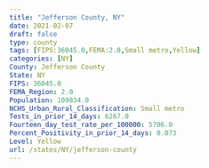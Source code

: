 ```yaml
---
title: "Jefferson County, NY"
date: 2021-02-07
draft: false
type: county
tags: [FIPS:36045.0,FEMA:2.0,Small metro,Yellow]
categories: [NY]
County: Jefferson County
State: NY
FIPS: 36045.0
FEMA_Region: 2.0
Population: 109834.0
NCHS_Urban_Rural_Classification: Small metro
Tests_in_prior_14_days: 6267.0
Fourteen_day_test_rate_per_100000: 5706.0
Percent_Positivity_in_prior_14_days: 0.073
Level: Yellow
url: /states/NY/jefferson-county
---
```



